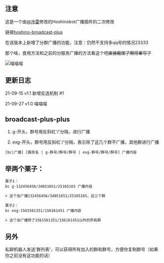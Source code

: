 
## 注意

这是一个由[@冷雷](https://github.com/ColdThunder11)修改的Hoshinobot广播插件的二次修改

链接[hoshino-broadcast-plus](https://github.com/ColdThunder11/hoshino-broadcast-plus)

在该版本上新增了分群广播的功能，注意：仍然不支持多qq号的情况23333

那个啥，食用方法和之前的分服务广播的方法看这个吧~~直接截图了懒得重写了~~

![喵喵喵](https://cdn.jsdelivr.net/gh/azmiao/picture-bed/img/Snipaste_2021-09-15_20-14-26.png)

## 更新日志

21-09-15  v1.1    新增反选机制 #1

21-09-27  v1.0    喵喵喵

## broadcast-plus-plus

1. g-开头，群号用反斜杠'/'分隔，进行广播

2. exg-开头，群号用反斜杠'/'分隔，表示除了这几个群不广播，其他群进行广播

```
[bc|广播] [服务名 | g-群号/群号/群号 | exg-群号/群号/群号] 广播内容
```

## 举两个栗子：
```
栗子1：
bc g-132456456/34851651/25165165 广播内容

> 这个会广播132456456/34851651/25165165，这三个群
```
```
栗子2：
bc exg-1561561351/156161451 广播内容

> 这个会广播除了1561561351/156161451以外的所有群
```

## 另外

私聊机器人发送'群列表'，可以获得所有加入的群和群号，方便你复制群号（如果你之前没有这功能的话）
